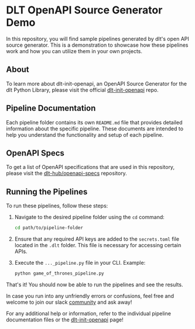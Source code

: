 # DLT OpenAPI Source Generator Demo

In this repository, you will find sample pipelines generated by dlt's open API source generator. This is a demonstration to showcase how these pipelines work and how you can utilize them in your own projects.

## About

To learn more about dlt-init-openapi, an OpenAPI Source Generator for the dlt Python Library, please visit the official [dlt-init-openapi](https://github.com/dlt-hub/dlt-init-openapi) repo.

## Pipeline Documentation

Each pipeline folder contains its own `README.md` file that provides detailed information about the specific pipeline. These documents are intended to help you understand the functionality and setup of each pipeline.

## OpenAPI Specs

To get a list of OpenAPI specifications that are used in this repository, please visit the [dlt-hub/openapi-specs](https://github.com/dlt-hub/openapi-specs/) repository.

## Running the Pipelines

To run these pipelines, follow these steps:

1. Navigate to the desired pipeline folder using the `cd` command:
    ```sh
    cd path/to/pipeline-folder
    ```

2. Ensure that any required API keys are added to the `secrets.toml` file located in the `.dlt` folder. This file is necessary for accessing certain APIs.

3. Execute the `..._pipeline.py` file in your CLI. Example:
    ```sh
    python game_of_thrones_pipeline.py
    ```

That's it! You should now be able to run the pipelines and see the results. 

In case you run into any unfriendly errors or confusions, feel free and welcome to join our slack [community](https://dlthub.com/community) and ask away!

For any additional help or information, refer to the individual pipeline documentation files or the [dlt-init-openapi](https://github.com/dlt-hub/dlt-init-openapi) page!
